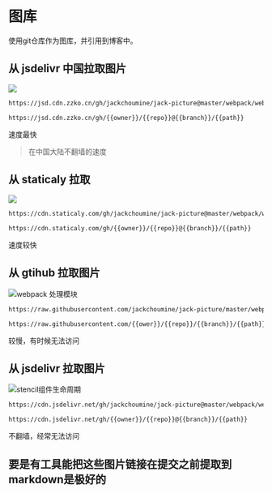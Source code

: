 # 图库

使用git仓库作为图库，并引用到博客中。

## 从 jsdelivr 中国拉取图片

![](https://jsd.cdn.zzko.cn/gh/jackchoumine/jack-picture@master/webpack/webpack.png)

```bash
https://jsd.cdn.zzko.cn/gh/jackchoumine/jack-picture@master/webpack/webpack.png
```

```bash
https://jsd.cdn.zzko.cn/gh/{{owner}}/{{repo}}@{{branch}}/{{path}}
```
速度最快

> 在中国大陆不翻墙的速度

## 从 staticaly 拉取

![](https://cdn.staticaly.com/gh/jackchoumine/jack-picture@master/webpack/webpack.png)

```bash
https://cdn.staticaly.com/gh/jackchoumine/jack-picture@master/webpack/webpack.png
```

```bash
https://cdn.staticaly.com/gh/{{owner}}/{{repo}}@{{branch}}/{{path}}
```

速度较快


## 从 gtihub 拉取图片  

![webpack 处理模块](https://raw.githubusercontent.com/jackchoumine/jack-picture/master/webpack/webpack.png)

```bash
https://raw.githubusercontent.com/jackchoumine/jack-picture/master/webpack/webpack.png
```

```bash
https://raw.githubusercontent.com/{{ower}}/{{repo}}/{{branch}}/{{path}}
```

较慢，有时候无法访问

## 从 jsdelivr 拉取图片

![stencil组件生命周期](https://cdn.jsdelivr.net/gh/jackchoumine/jack-picture@master/webpack/webpack.png)

```bash
https://cdn.jsdelivr.net/gh/jackchoumine/jack-picture@master/webpack/webpack.png
```
```bash
https://cdn.jsdelivr.net/gh/{{owner}}/{{repo}}@{{branch}}/{{path}}
```
不翻墙，经常无法访问

## 要是有工具能把这些图片链接在提交之前提取到markdown是极好的
